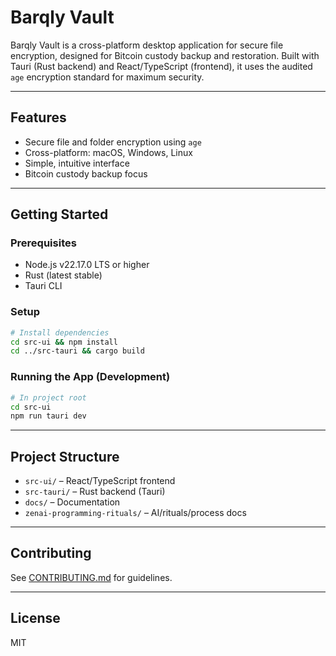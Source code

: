 # Barqly Vault

Barqly Vault is a cross-platform desktop application for secure file encryption, designed for Bitcoin custody backup and restoration. Built with Tauri (Rust backend) and React/TypeScript (frontend), it uses the audited `age` encryption standard for maximum security.

---

## Features
- Secure file and folder encryption using `age`
- Cross-platform: macOS, Windows, Linux
- Simple, intuitive interface
- Bitcoin custody backup focus

---

## Getting Started

### Prerequisites
- Node.js v22.17.0 LTS or higher
- Rust (latest stable)
- Tauri CLI

### Setup
```bash
# Install dependencies
cd src-ui && npm install
cd ../src-tauri && cargo build
```

### Running the App (Development)
```bash
# In project root
cd src-ui
npm run tauri dev
```

---

## Project Structure
- `src-ui/` – React/TypeScript frontend
- `src-tauri/` – Rust backend (Tauri)
- `docs/` – Documentation
- `zenai-programming-rituals/` – AI/rituals/process docs

---

## Contributing
See [CONTRIBUTING.md](CONTRIBUTING.md) for guidelines.

---

## License
MIT
